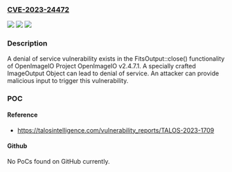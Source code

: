 ### [CVE-2023-24472](https://cve.mitre.org/cgi-bin/cvename.cgi?name=CVE-2023-24472)
![](https://img.shields.io/static/v1?label=Product&message=OpenImageIO&color=blue)
![](https://img.shields.io/static/v1?label=Version&message=%3D%20v2.4.7.1%20&color=brighgreen)
![](https://img.shields.io/static/v1?label=Vulnerability&message=CWE-674%3A%20Uncontrolled%20Recursion&color=brighgreen)

### Description

A denial of service vulnerability exists in the FitsOutput::close() functionality of OpenImageIO Project OpenImageIO v2.4.7.1. A specially crafted ImageOutput Object can lead to denial of service. An attacker can provide malicious input to trigger this vulnerability.

### POC

#### Reference
- https://talosintelligence.com/vulnerability_reports/TALOS-2023-1709

#### Github
No PoCs found on GitHub currently.

